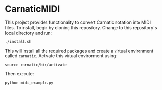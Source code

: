 # CarnaticMIDI

This project provides functionality to convert Carnatic notation into MIDI files. To install, begin by cloning this repository. Change to this repository's local directory and run:

`./install.sh`

This will install all the required packages and create a virtual environment called `carnatic`. Activate this virtual environment using:

`source carnatic/bin/activate`

Then execute:

`python midi_example.py`
